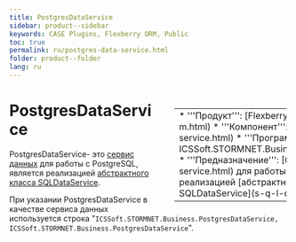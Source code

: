 ```yaml
---
title: PostgresDataService
sidebar: product--sidebar
keywords: CASE Plugins, Flexberry ORM, Public
toc: true
permalink: ru/postgres-data-service.html
folder: product--folder
lang: ru
---
```


<div style="margin:5px; padding-left:28px; float:right; width:40%; outline:1px solid white;">
<br>
<table border="0" width="100%" bgcolor="#6495ED">
<tbody><tr><td bgcolor="#FFFFFF">
* '''Продукт''': [Flexberry ORM](flexberry-o-r-m.html)
* '''Компонент''': [Сервис данных](data-service.html)
* '''Программная библиотека''': ICSSoft.STORMNET.Business.PostgresDataService
* '''Предназначение''': [Сервис данных](data-service.html) для работы с PostgreSQL, является реализацией [абстрактного класса SQLDataService](s-q-l-data-service.html).
</td>
</tr></tbody></table></a>
</div>

# PostgresDataService
PostgresDataService- это [сервис данных](data-service.html) для работы с PostgreSQL, является реализацией [абстрактного класса SQLDataService](s-q-l-data-service.html).

При указании PostgresDataService в качестве сервиса данных используется строка "`ICSSoft.STORMNET.Business.PostgresDataService, ICSSoft.STORMNET.Business.PostgresDataService`".
